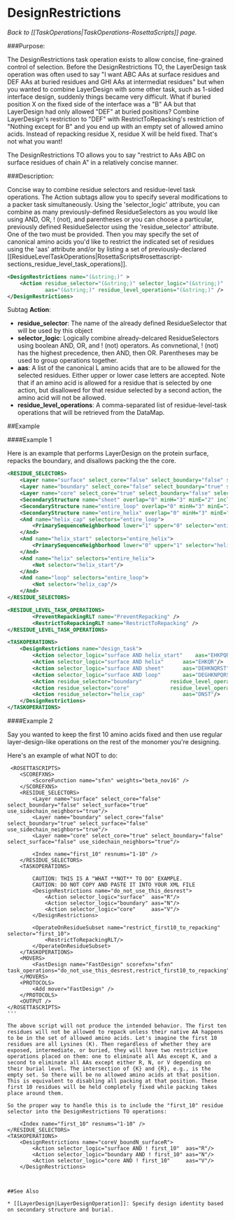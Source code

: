 # DesignRestrictions
*Back to [[TaskOperations|TaskOperations-RosettaScripts]] page.*

###Purpose:

The DesignRestrictions task operation exists to allow concise, fine-grained control of selection. Before the DesignRestrictions TO, the LayerDesign task operation was often used to say "I want ABC AAs at surface residues and DEF AAs at buried residues and GHI AAs at intermediat residues" but when you wanted to combine LayerDesign with some other task, such as 1-sided interface design, suddenly things became very difficult. What if buried position X on the fixed side of the interface was a "B" AA but that LayerDesign had only allowed "DEF" at buried positions? Combine LayerDesign's restriction to "DEF" with RestrictToRepacking's restriction of "Nothing except for B" and you end up with an empty set of allowed amino acids. Instead of repacking residue X, residue X will be held fixed. That's not what you want!

The DesignRestrictions TO allows you to say "restrict to AAs ABC on surface residues of chain A" in a relatively concise manner.

###Description:

Concise way to combine residue selectors and residue-level task operations. The Action subtags allow you to specify several modifications to a packer task simultaneously. Using the 'selector_logic' attribute, you can combine as many previously-defined ResidueSelectors as you would like using AND, OR, ! (not), and parentheses or you can choose a particular, previously defined ResidueSelector using the 'residue_selector' attribute. One of the two must be provided. Then you may specify the set of canonical amino acids you'd like to restrict the indicated set of residues using the 'aas' attribute and/or by listing a set of previously-declared [[ResidueLevelTaskOperations|RosettaScripts#rosettascript-sections_residue_level_task_operations]].

```xml
<DesignRestrictions name="(&string;)" >
    <Action residue_selector="(&string;)" selector_logic="(&string;)"
            aas="(&string;)" residue_level_operations="(&string;)" />
</DesignRestrictions>
```

Subtag **Action**:   

-   **residue_selector**: The name of the already defined ResidueSelector that will be used by this object
-   **selector_logic**: Logically combine already-delcared ResidueSelectors using boolean AND, OR, and ! (not) operators. As convnetional, ! (not) has the highest precedence, then AND, then OR. Parentheses may be used to group operations together.
-   **aas**: A list of the canonical L amino acids that are to be allowed for the selected residues. Either upper or lower case letters are accepted. Note that if an amino acid is allowed for a residue that is selected by one action, but disallowed for that residue selected by a second action, the amino acid will not be allowed.
-   **residue_level_operations**: A comma-separated list of residue-level-task operations that will be retrieved from the DataMap.


##Example

####Example 1

Here is an example that performs LayerDesign on the protein surface, repacks the boundary, and disallows packing the the core. 

```xml
<RESIDUE_SELECTORS>
	<Layer name="surface" select_core="false" select_boundary="false" select_surface="true" use_sidechain_neighbors="true"/>
	<Layer name="boundary" select_core="false" select_boundary="true" select_surface="false" use_sidechain_neighbors="true"/>
	<Layer name="core" select_core="true" select_boundary="false" select_surface="false" use_sidechain_neighbors="true"/>
	<SecondaryStructure name="sheet" overlap="0" minH="3" minE="2" include_terminal_loops="false" use_dssp="true" ss="E"/>
	<SecondaryStructure name="entire_loop" overlap="0" minH="3" minE="2" include_terminal_loops="true" use_dssp="true" ss="L"/>
	<SecondaryStructure name="entire_helix" overlap="0" minH="3" minE="2" include_terminal_loops="false" use_dssp="true" ss="H"/>
	<And name="helix_cap" selectors="entire_loop">
		<PrimarySequenceNeighborhood lower="1" upper="0" selector="entire_helix"/>
	</And>
	<And name="helix_start" selectors="entire_helix">
		<PrimarySequenceNeighborhood lower="0" upper="1" selector="helix_cap"/>
	</And>
	<And name="helix" selectors="entire_helix">
		<Not selector="helix_start"/>
	</And>
	<And name="loop" selectors="entire_loop">
		<Not selector="helix_cap"/>
	</And>
</RESIDUE_SELECTORS>

<RESIDUE_LEVEL_TASK_OPERATIONS>
        <PreventRepackingRLT name="PreventRepacking" />
        <RestrictToRepackingRLT name="RestrictToRepacking" />
</RESIDUE_LEVEL_TASK_OPERATIONS>

<TASKOPERATIONS>
	<DesignRestrictions name="design_task">
		<Action selector_logic="surface AND helix_start"	aas="EHKPQR"/>
		<Action selector_logic="surface AND helix"		aas="EHKQR"/>
		<Action selector_logic="surface AND sheet"		aas="DEHKNQRST"/>
		<Action selector_logic="surface AND loop"		aas="DEGHKNPQRST"/>
		<Action residue_selector="boundary"			residue_level_operations="RestrictToRepacking"/>
		<Action residue_selector="core"				residue_level_operations="PreventRepacking"/>
		<Action residue_selector="helix_cap"			aas="DNST"/>
	</DesignRestrictions>
</TASKOPERATIONS>

```

####Example 2

Say you wanted to keep the first 10 amino acids fixed and then use regular layer-design-like operations on the rest of the monomer you're designing.

Here's an example of what NOT to do:

```
 <ROSETTASCRIPTS>
    <SCOREFXNS>
        <ScoreFunction name="sfxn" weights="beta_nov16" />
    </SCOREFXNS>
    <RESIDUE_SELECTORS>
        <Layer name="surface" select_core="false" select_boundary="false" select_surface="true" use_sidechain_neighbors="true"/>
        <Layer name="boundary" select_core="false" select_boundary="true" select_surface="false" use_sidechain_neighbors="true"/>
        <Layer name="core" select_core="true" select_boundary="false" select_surface="false" use_sidechain_neighbors="true"/>

        <Index name="first_10" resnums="1-10" />
    </RESIDUE_SELECTORS>
    <TASKOPERATIONS>

        CAUTION: THIS IS A "WHAT **NOT** TO DO" EXAMPLE.
        CAUTION: DO NOT COPY AND PASTE IT INTO YOUR XML FILE      
        <DesignRestrictions name="do_not_use_this_desrest">
            <Action selector_logic="surface"  aas="R"/>
            <Action selector_logic="boundary" aas="N"/>
            <Action selector_logic="core"     aas="V"/>
        </DesignRestrictions>

        <OperateOnResidueSubset name="restrict_first10_to_repacking" selector="first_10">
            <RestrictToRepackingRLT/>
        </OperateOnResidueSubset>
    </TASKOPERATIONS>
    <MOVERS>
        <FastDesign name="FastDesign" scorefxn="sfxn" task_operations="do_not_use_this_desrest,restrict_first10_to_repacking"/>
    </MOVERS>
    <PROTOCOLS>
        <Add mover="FastDesign" />
    </PROTOCOLS>
    <OUTPUT />
</ROSETTASCRIPTS>
'''

The above script will not produce the intended behavior. The first ten residues will not be allowed to repack unless their native AA happens to be in the set of allowed amino acids. Let's imagine the first 10 residues are all Lysines (K). Then regardless of whether they are exposed, intermediate, or buried, they will have two restrictive operations placed on them: one to eliminate all AAs except K, and a second to eliminate all AAs except either R, N, or V depending on their burial level. The intersection of {K} and {R}, e.g., is the empty set. So there will be no allowed amino acids at that position. This is equivalent to disabling all packing at that position. These first 10 residues will be held completely fixed while packing takes place around them.

So the proper way to handle this is to include the "first_10" residue selector into the DesignRestrictions TO operations:

```
        <Index name="first_10" resnums="1-10" />
    </RESIDUE_SELECTORS>
    <TASKOPERATIONS>        
        <DesignRestrictions name="coreV_boundN_surfaceR">
            <Action selector_logic="surface AND ! first_10"  aas="R"/>
            <Action selector_logic="boundary AND ! first_10" aas="N"/>
            <Action selector_logic="core AND ! first_10"     aas="V"/>
        </DesignRestrictions>
```


##See Also

* [[LayerDesign|LayerDesignOperation]]: Specify design identity based on secondary structure and burial.

